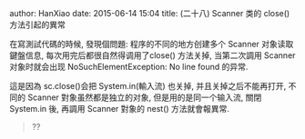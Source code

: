 author: HanXiao
date: 2015-06-14 15:04
title: (二十八) Scanner 类的 close() 方法引起的異常

在寫測試代碼的時候, 發現個問題:
程序的不同的地方创建多个 Scanner 对象读取鍵盤信息, 每次用完后都很自然得调用了close() 方法关掉, 当第二次調用 Scanner 对象时就会出现 NoSuchElementException: No line found 的异常.

這是因為 sc.close()会把 System.in(輸入流) 也关掉, 并且关掉之后不能再打开, 不同的 Scanner 對象虽然都是独立的对象, 但是用的是同一个输入流, 關閉 System.in 後, 再調用 Scanner 對象的 nest() 方法就會報異常.
>??
